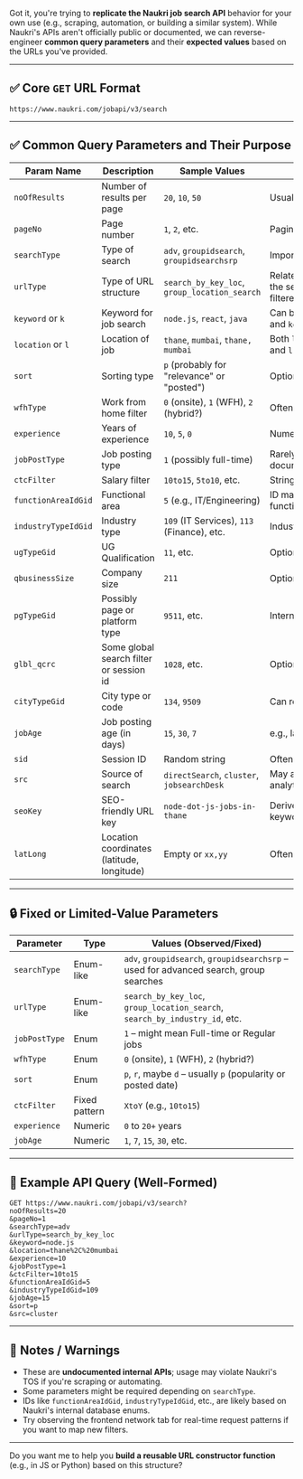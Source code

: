 Got it, you're trying to **replicate the Naukri job search API** behavior for your own use (e.g., scraping, automation, or building a similar system). While Naukri's APIs aren't officially public or documented, we can reverse-engineer **common query parameters** and their **expected values** based on the URLs you've provided.

---

## ✅ Core `GET` URL Format

```
https://www.naukri.com/jobapi/v3/search
```

---

## ✅ Common **Query Parameters** and Their Purpose

| Param Name          | Description                                | Sample Values                                | Notes                                 |
| ------------------- | ------------------------------------------ | -------------------------------------------- | ------------------------------------- |
| `noOfResults`       | Number of results per page                 | `20`, `10`, `50`                             | Usually 10–20                         |
| `pageNo`            | Page number                                | `1`, `2`, etc.                               | Pagination                            |
| `searchType`        | Type of search                             | `adv`, `groupidsearch`, `groupidsearchsrp`   | Important                             |
| `urlType`           | Type of URL structure                      | `search_by_key_loc`, `group_location_search` | Related to how the search is filtered |
| `keyword` or `k`    | Keyword for job search                     | `node.js`, `react`, `java`                   | Can be in both `k` and `keyword`      |
| `location` or `l`   | Location of job                            | `thane`, `mumbai`, `thane, mumbai`           | Both `location` and `l` used          |
| `sort`              | Sorting type                               | `p` (probably for "relevance" or "posted")   | Optional                              |
| `wfhType`           | Work from home filter                      | `0` (onsite), `1` (WFH), `2` (hybrid?)       | Often optional                        |
| `experience`        | Years of experience                        | `10`, `5`, `0`                               | Numeric                               |
| `jobPostType`       | Job posting type                           | `1` (possibly full-time)                     | Rarely documented                     |
| `ctcFilter`         | Salary filter                              | `10to15`, `5to10`, etc.                      | String range                          |
| `functionAreaIdGid` | Functional area                            | `5` (e.g., IT/Engineering)                   | ID mapped to a function area          |
| `industryTypeIdGid` | Industry type                              | `109` (IT Services), `113` (Finance), etc.   | Industry ID                           |
| `ugTypeGid`         | UG Qualification                           | `11`, etc.                                   | Optional                              |
| `qbusinessSize`     | Company size                               | `211`                                        | Optional                              |
| `pgTypeGid`         | Possibly page or platform type             | `9511`, etc.                                 | Internal use                          |
| `glbl_qcrc`         | Some global search filter or session id    | `1028`, etc.                                 | Optional                              |
| `cityTypeGid`       | City type or code                          | `134`, `9509`                                | Can repeat                            |
| `jobAge`            | Job posting age (in days)                  | `15`, `30`, `7`                              | e.g., last 15 days                    |
| `sid`               | Session ID                                 | Random string                                | Often optional                        |
| `src`               | Source of search                           | `directSearch`, `cluster`, `jobsearchDesk`   | May affect analytics only             |
| `seoKey`            | SEO-friendly URL key                       | `node-dot-js-jobs-in-thane`                  | Derived from keyword/location         |
| `latLong`           | Location coordinates (latitude, longitude) | Empty or `xx,yy`                             | Often empty                           |

---

## 🔒 Fixed or Limited-Value Parameters

| Parameter     | Type          | Values (Observed/Fixed)                                                               |
| ------------- | ------------- | ------------------------------------------------------------------------------------- |
| `searchType`  | Enum-like     | `adv`, `groupidsearch`, `groupidsearchsrp` – used for advanced search, group searches |
| `urlType`     | Enum-like     | `search_by_key_loc`, `group_location_search`, `search_by_industry_id`, etc.           |
| `jobPostType` | Enum          | `1` – might mean Full-time or Regular jobs                                            |
| `wfhType`     | Enum          | `0` (onsite), `1` (WFH), `2` (hybrid?)                                                |
| `sort`        | Enum          | `p`, `r`, maybe `d` – usually `p` (popularity or posted date)                         |
| `ctcFilter`   | Fixed pattern | `XtoY` (e.g., `10to15`)                                                               |
| `experience`  | Numeric       | `0` to `20+` years                                                                    |
| `jobAge`      | Numeric       | `1`, `7`, `15`, `30`, etc.                                                            |

---

## 🧠 Example API Query (Well-Formed)

```http
GET https://www.naukri.com/jobapi/v3/search?
noOfResults=20
&pageNo=1
&searchType=adv
&urlType=search_by_key_loc
&keyword=node.js
&location=thane%2C%20mumbai
&experience=10
&jobPostType=1
&ctcFilter=10to15
&functionAreaIdGid=5
&industryTypeIdGid=109
&jobAge=15
&sort=p
&src=cluster
```

---

## 🚫 Notes / Warnings

* These are **undocumented internal APIs**; usage may violate Naukri's TOS if you're scraping or automating.
* Some parameters might be required depending on `searchType`.
* IDs like `functionAreaIdGid`, `industryTypeIdGid`, etc., are likely based on Naukri's internal database enums.
* Try observing the frontend network tab for real-time request patterns if you want to map new filters.

---

Do you want me to help you **build a reusable URL constructor function** (e.g., in JS or Python) based on this structure?
